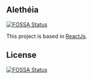 ## Alethéia
[![FOSSA Status](https://app.fossa.io/api/projects/git%2Bgithub.com%2FOpenTesseract%2Faletheia-front.svg?type=shield)](https://app.fossa.io/projects/git%2Bgithub.com%2FOpenTesseract%2Faletheia-front?ref=badge_shield)


This project is based in [ReactJs](https://reactjs.org).

## License
[![FOSSA Status](https://app.fossa.io/api/projects/git%2Bgithub.com%2FOpenTesseract%2Faletheia-front.svg?type=large)](https://app.fossa.io/projects/git%2Bgithub.com%2FOpenTesseract%2Faletheia-front?ref=badge_large)
